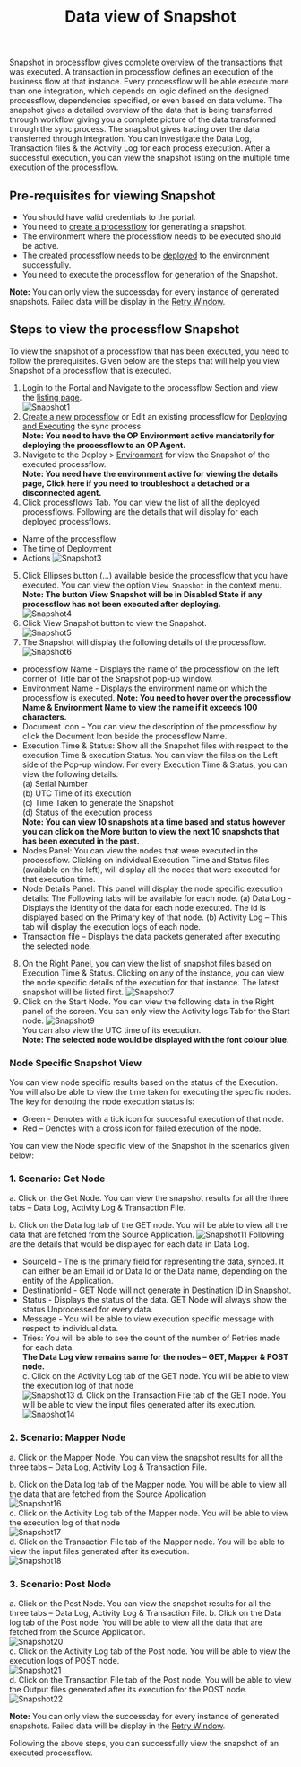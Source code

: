 ﻿---
title: "Data view of Snapshot"
toc: true
tag: developers
category: "Processflow"
menus: 
    quickstartprocessflow:
        title: "Data view of Snapshot"
        weight: 8
        icon: fa fa-file-word-o
        identifier: snapshotprocessflow
---
Snapshot in processflow gives complete overview of the transactions that was executed. A transaction in processflow defines an execution of the business flow at that instance. Every processflow will be able execute more than one integration, which depends on logic defined on the designed processflow, dependencies specified, or even based on data volume.
The snapshot gives a detailed overview of the data that is being transferred through workflow giving you a complete picture of the data transformed through the sync process. The snapshot gives tracing over the data transferred through integration. You can investigate the Data Log, Transaction files & the Activity Log for each process execution.
After a successful execution, you can view the snapshot listing on the multiple time execution of the processflow.

## Pre-requisites for viewing Snapshot
* You should have valid credentials to the portal.
* You need to [create a processflow](/processflow/creating-processflow/) for generating a snapshot. 
* The environment where the processflow needs to be executed should be active.
* The created processflow needs to be [deployed](/processflow/deploying-and-executing-processfloww/) to the environment successfully.  
* You need to execute the processflow for generation of the Snapshot.

 **Note:** You can only view the successday for every instance of generated snapshots. Failed data will be display in the [Retry Window](/processflow/retry-processflow/). 

## Steps to view the processflow Snapshot
To view the snapshot of a processflow that has been executed, you need to follow the 
prerequisites. Given below are the steps that will help you view Snapshot of a processflow that is executed.

1.	Login to the Portal and Navigate to the processflow Section and view the [listing page](/processflow/processflow-listing-page/).   
![Snapshot1](../../staticfiles/processflow/media/snapshot1.png)  
2.	[Create a new processflow](/processflow/creating-processflow/) or Edit an existing processflow for [Deploying and Executing](/processflow/deploying-and-executing-processfloww/) the sync process.  
**Note: You need to have the OP Environment active mandatorily for deploying the processflow to an OP Agent.**   
3.	Navigate to the Deploy > [Environment](/deployment/Environment-Management/) for view the Snapshot of the executed processflow.   
**Note: You need have the environment active for viewing the details page, Click here if you need to troubleshoot a detached or a disconnected agent.**  
4.	Click processflows Tab. You can view the list of all the deployed processflows. Following are the details that will display for each deployed processflows.
* Name of the processflow 
* The time of Deployment
* Actions
![Snapshot3](../../staticfiles/processflow/media/snapshot3.png)  
5.	Click Ellipses button (…) available beside the processflow that you have executed. You can view the option `View Snapshot` in the context menu.  
**Note: The button View Snapshot will be in Disabled State if any processflow has not been executed after deploying.**  
![Snapshot4](../../staticfiles/processflow/media/snapshot4.png)  
6.	Click View Snapshot button to view the Snapshot.    
![Snapshot5](../../staticfiles/processflow/media/snapshot5.png)  
7.	The Snapshot will display the following details of the processflow.  
![Snapshot6](../../staticfiles/processflow/media/snapshot6.png)  
* processflow Name - Displays the name of the processflow on the left corner of Title bar of the Snapshot pop-up window. 
* Environment Name - Displays the environment name on which the processflow is executed.
**Note: You need to hover over the processflow Name & Environment Name to view the name if it exceeds 100 characters.**
* Document Icon – You can view the description of the processflow by click the Document Icon beside the processflow Name.   
* Execution Time & Status: Show all the Snapshot files with respect to the execution Time & execution Status. You can view the files on the Left side of the Pop-up window. For every Execution Time & Status,  you can view the following details.    
(a) Serial Number   
(b) UTC Time of its execution   
(c) Time Taken to generate the Snapshot  
(d) Status of the execution process    
**Note: You can view 10 snapshots at a time based and status however you can click on the More button to view the 
next 10 snapshots that has been executed in the past.**
* Nodes Panel: You can view the nodes that were executed in the processflow. Clicking on individual Execution Time and Status files (available on the left), will display all the nodes that were executed for that execution time. 
* Node Details Panel: This panel will display the node specific execution details: The Following tabs will be available for each node.
(a) Data Log - Displays the identity of the data for each node executed. The id is displayed based on the Primary key of that node. 
(b) Activity Log – This tab will display the execution logs of each node.  
* Transaction file – Displays the data packets generated after executing the selected node.  
8.	On the Right Panel, you can view the list of snapshot files based on Execution Time & Status. Clicking on any of the instance, you can view the node specific details of the execution for that instance.
The latest snapshot will be listed first.
![Snapshot7](../../staticfiles/processflow/media/snapshot7.png)   
9.	Click on the Start Node. You can view the following data in the Right panel of the screen. You can only view the Activity logs Tab for the Start node. 
![Snapshot9](../../staticfiles/processflow/media/snapshot9.png)  
You can also view the UTC time of its execution.  
 **Note: The selected node would be displayed with the font colour blue.**

### Node Specific Snapshot View
You can view node specific results based on the status of the Execution. You will also be able to view the time taken for executing the specific nodes.
The key for denoting the node execution status is:
* Green - Denotes with a tick icon for successful execution of that node.
* Red – Denotes with a cross icon for failed execution of the node.
 
You can view the Node specific view of the Snapshot in the scenarios given below:

### 1. Scenario: Get Node    

a. Click on the Get Node. You can view the snapshot results for all the three tabs – Data Log, Activity Log & Transaction File.  
  
b.	Click on the Data log tab of the GET node. You will be able to view all the data that are fetched from the Source Application. 
![Snapshot11](../../staticfiles/processflow/media/snapshot10.png)
Following are the details that would be displayed for each data in Data Log.  
* SourceId - The is the primary field for representing the data, synced. It can either be an Email id or Data Id or the Data name, depending on the entity of the Application.
* DestinationId - GET Node will not generate in Destination ID in Snapshot. 
* Status - Displays the status of the data. GET Node will always show the status Unprocessed for every data.
* Message - You will be able to view execution specific message with respect to individual data.
* Tries: You will be able to see the count of the number of Retries made for each data.   
**The Data Log view remains same for the nodes – GET, Mapper & POST node.**      
c.	Click on the Activity Log tab of the GET node. You will be able to view the execution log of that node  
![Snapshot13](../../staticfiles/processflow/media/snapshot13.png)
d.	Click on the Transaction File tab of the GET node. You will be able to view the input files generated after its execution. 
![Snapshot14](../../staticfiles/processflow/media/snapshot14.png)    

### 2.	Scenario: Mapper Node 

a.	Click on the Mapper Node. You can view the snapshot results for all the three tabs – Data Log, Activity Log & Transaction File.     

b.	Click on the Data log tab of the Mapper node. You will be able to view all the data that are fetched from the Source Application    
![Snapshot16](../../staticfiles/processflow/media/snapshot16.png)  
c.	Click on the Activity Log tab of the Mapper node. You will be able to view the execution log of that node    
![Snapshot17](../../staticfiles/processflow/media/snapshot17.png)  
d.	Click on the Transaction File tab of the Mapper node. You will be able to view the input files generated after its execution.      
![Snapshot18](../../staticfiles/processflow/media/snapshot18.png)   

### 3. Scenario: Post Node 

a.	Click on the Post Node. You can view the snapshot results for all the three tabs – Data Log, Activity Log & Transaction File.
b.	Click on the Data log tab of the Post node. You will be able to view all the data that are fetched from the Source Application.  
![Snapshot20](../../staticfiles/processflow/media/snapshot20.png)  
c.	Click on the Activity Log tab of the Post node. You will be able to view the execution logs of POST node.  
![Snapshot21](../../staticfiles/processflow/media/snapshot21.png)    
d.	Click on the Transaction File tab of the Post node. You will be able to view the Output files generated after its execution for the POST node.  
 ![Snapshot22](../../staticfiles/processflow/media/snapshot22.png)    

 **Note:** You can only view the successday for every instance of generated snapshots. Failed data will be display in the [Retry Window](/processflow/retry-processflow/). 

Following the above steps, you can successfully view the snapshot of an executed processflow.

